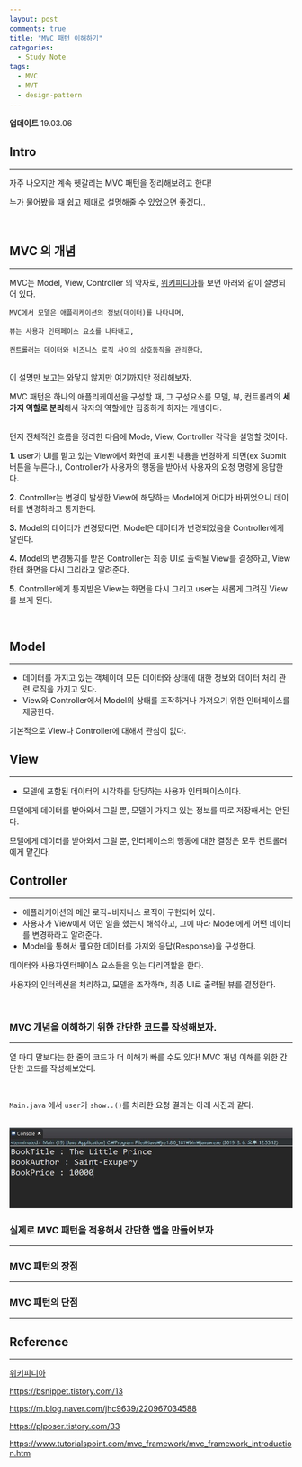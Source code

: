 ```yaml
---
layout: post
comments: true
title: "MVC 패턴 이해하기"
categories:
  - Study Note
tags:
  - MVC
  - MVT
  - design-pattern
---
```


**업데이트** 19.03.06

## Intro
---
자주 나오지만 계속 헷갈리는 MVC 패턴을 정리해보려고 한다!

누가 물어봤을 때 쉽고 제대로 설명해줄 수 있었으면 좋겠다..

<br>

## MVC 의 개념
---
MVC는 Model, View, Controller 의 약자로, <a href="https://ko.wikipedia.org/wiki/%EB%AA%A8%EB%8D%B8-%EB%B7%B0-%EC%BB%A8%ED%8A%B8%EB%A1%A4%EB%9F%AC">위키피디아</a>를 보면 아래와 같이 설명되어 있다.
```
MVC에서 모델은 애플리케이션의 정보(데이터)를 나타내며,

뷰는 사용자 인터페이스 요소를 나타내고, 

컨트롤러는 데이터와 비즈니스 로직 사이의 상호동작을 관리한다. 
```
<br>
이 설명만 보고는 와닿지 않지만 여기까지만 정리해보자.

MVC 패턴은 하나의 애플리케이션을 구성할 때, 그 구성요소를 모델, 뷰, 컨트롤러의 <b>세 가지 역할로 분리</b>해서 각자의 역할에만 집중하게 하자는 개념이다.

<br>
먼저 전체적인 흐름을 정리한 다음에 Mode, View, Controller 각각을 설명할 것이다.

<img src="">

**1.** user가 UI를 맡고 있는 View에서 화면에 표시된 내용을 변경하게 되면(ex Submit 버튼을 누른다.), Controller가 사용자의 행동을 받아서 사용자의 요청 명령에 응답한다.
<br>

**2.** Controller는 변경이 발생한 View에 해당하는 Model에게 어디가 바뀌었으니 데이터를 변경하라고 통지한다.

**3.** Model의 데이터가 변경됐다면, Model은 데이터가 변경되었음을 Controller에게 알린다.

**4.** Model의 변경통지를 받은 Controller는 최종 UI로 출력될 View를 결정하고, View한테 화면을 다시 그리라고 알려준다.

**5.** Controller에게 통지받은 View는 화면을 다시 그리고 user는 새롭게 그려진 View를 보게 된다.

<br>

## Model
---
- 데이터를 가지고 있는 객체이며 모든 데이터와 상태에 대한 정보와 데이터 처리 관련 로직을 가지고 있다.
- View와 Controller에서 Model의 상태를 조작하거나 가져오기 위한 인터페이스를 제공한다.

기본적으로 View나 Controller에 대해서 관심이 없다.

## View
---
- 모델에 포함된 데이터의 시각화를 담당하는 사용자 인터페이스이다.

모델에게 데이터를 받아와서 그릴 뿐, 모델이 가지고 있는 정보를 따로 저장해서는 안된다.

모델에게 데이터를 받아와서 그릴 뿐, 인터페이스의 행동에 대한 결정은 모두 컨트롤러에게 맡긴다.


## Controller
---
- 애플리케이션의 메인 로직=비지니스 로직이 구현되어 있다.
- 사용자가 View에서 어떤 일을 했는지 해석하고, 그에 따라 Model에게 어떤 데이터를 변경하라고 알려준다.
- Model을 통해서 필요한 데이터를 가져와 응답(Response)을 구성한다.

데이터와 사용자인터페이스 요소들을 잇는 다리역할을 한다.

사용자의 인터렉션을 처리하고, 모델을 조작하며, 최종 UI로 출력될 뷰를 결정한다.

<br>

### MVC 개념을 이해하기 위한 간단한 코드를 작성해보자.
---
열 마디 말보다는 한 줄의 코드가 더 이해가 빠를 수도 있다! MVC 개념 이해를 위한 간단한 코드를 작성해보았다.

<script src="https://gist.github.com/kwonsye/1d35c9772508a1a96eb9337f8ef8969e.js"></script>

<br>

`Main.java` 에서 `user`가 `show..()`를 처리한 요청 결과는 아래 사진과 같다.

<br>

<img src="/assets/images/190305/mvc.JPG">

<br>

### 실제로 MVC 패턴을 적용해서 간단한 앱을 만들어보자
---


### MVC 패턴의 장점
---

### MVC 패턴의 단점
---

## Reference
---
<a href="https://ko.wikipedia.org/wiki/%EB%AA%A8%EB%8D%B8-%EB%B7%B0-%EC%BB%A8%ED%8A%B8%EB%A1%A4%EB%9F%AC">위키피디아</a>

<a href="https://bsnippet.tistory.com/13">https://bsnippet.tistory.com/13</a>

<a href="https://m.blog.naver.com/jhc9639/220967034588">https://m.blog.naver.com/jhc9639/220967034588</a>


<a href="https://plposer.tistory.com/33">https://plposer.tistory.com/33</a>

<a href="https://www.tutorialspoint.com/mvc_framework/mvc_framework_introduction.htm">https://www.tutorialspoint.com/mvc_framework/mvc_framework_introduction.htm</a>

<br>

<br>